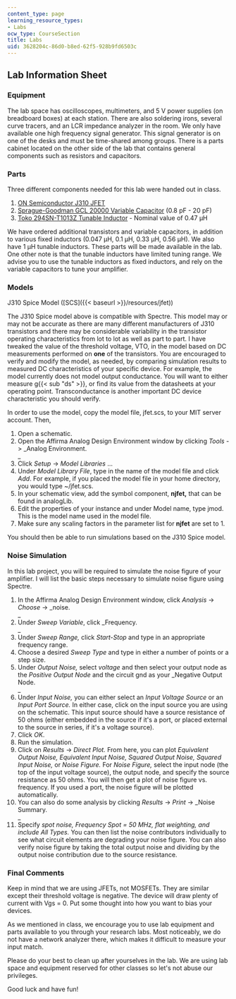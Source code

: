 ```yaml
---
content_type: page
learning_resource_types:
- Labs
ocw_type: CourseSection
title: Labs
uid: 3628204c-86d0-b8ed-62f5-928b9fd6503c
---
```


Lab Information Sheet
---------------------

### Equipment

The lab space has oscilloscopes, multimeters, and 5 V power supplies (on breadboard boxes) at each station. There are also soldering irons, several curve tracers, and an LCR impedance analyzer in the room. We only have available one high frequency signal generator. This signal generator is on one of the desks and must be time-shared among groups. There is a parts cabinet located on the other side of the lab that contains general components such as resistors and capacitors.

### Parts

Three different components needed for this lab were handed out in class.

1.  [ON Semiconductor J310 JFET](http://www.mouser.in/ProductDetail/ON-Semiconductor/J310/?qs=2OtswVQKCOFZIG%252bZq%252b4brw%3D%3D) 
2.  [Sprague-Goodman GCL 20000 Variable Capacitor](https://www.digikey.com/product-detail/en/sprague-goodman/GCL20000/SG1035-ND/272119) (0.8 pF - 20 pF)
3.  [Toko 294SN-T1013Z Tunable Inductor](https://www.datasheets360.com/part/detail/294sn-t1013z/8832527263395133785/) - Nominal value of 0.47 µH

We have ordered additional transistors and variable capacitors, in addition to various fixed inductors (0.047 µH, 0.1 µH, 0.33 µH, 0.56 µH). We also have 1 µH tunable inductors. These parts will be made available in the lab. One other note is that the tunable inductors have limited tuning range. We advise you to use the tunable inductors as fixed inductors, and rely on the variable capacitors to tune your amplifier.

### Models

J310 Spice Model ([SCS]({{< baseurl >}}/resources/jfet))

The J310 Spice model above is compatible with Spectre. This model may or may not be accurate as there are many different manufacturers of J310 transistors and there may be considerable variability in the transistor operating characteristics from lot to lot as well as part to part. I have tweaked the value of the threshold voltage, VTO, in the model based on DC measurements performed on **one** of the transistors. You are encouraged to verify and modify the model, as needed, by comparing simulation results to measured DC characteristics of your specific device. For example, the model currently does not model output conductance. You will want to either measure g{{< sub "ds" >}}, or find its value from the datasheets at your operating point. Transconductance is another important DC device characteristic you should verify.

In order to use the model, copy the model file, jfet.scs, to your MIT server account. Then,

1.  Open a schematic.
2.  Open the Affirma Analog Design Environment window by clicking _Tools_ -> _Analog Environment.  
    _
3.  Click _Setup_ -> _Model Libraries_ ...
4.  Under _Model Library File_, type in the name of the model file and click _Add_. For example, if you placed the model file in your home directory, you would type ~/jfet.scs.
5.  In your schematic view, add the symbol component, **njfet,** that can be found in analogLib.
6.  Edit the properties of your instance and under Model name, type jmod. This is the model name used in the model file.
7.  Make sure any scaling factors in the parameter list for **njfet** are set to 1.

You should then be able to run simulations based on the J310 Spice model.

### Noise Simulation

In this lab project, you will be required to simulate the noise figure of your amplifier. I will list the basic steps necessary to simulate noise figure using Spectre.

1.  In the Affirma Analog Design Environment window, click _Analysis_ -> _Choose_ -> _noise.  
    _
2.  Under _Sweep Variable_, click _Frequency.  
    _
3.  Under _Sweep Range,_ click _Start-Stop_ and type in an appropriate frequency range.
4.  Choose a desired _Sweep Type_ and type in either a number of points or a step size.
5.  Under _Output Noise,_ select _voltage_ and then select your output node as the _Positive Output Node_ and the circuit gnd as your _Negative Output Node.  
    _
6.  Under _Input Noise,_ you can either select an _Input Voltage Source_ or an _Input Port Source._ In either case, click on the input source you are using on the schematic. This input source should have a source resistance of 50 ohms (either embedded in the source if it's a port, or placed external to the source in series, if it's a voltage source).
7.  Click _OK_.
8.  Run the simulation.
9.  Click on _Results_ -> _Direct Plot._ From here, you can plot _Equivalent Output Noise, Equivalent Input Noise, Squared Output Noise, Squared Input Noise,_ or _Noise Figure._ For _Noise Figure,_ select the input node (the top of the input voltage source), the output node, and specify the source resistance as 50 ohms. You will then get a plot of noise figure vs. frequency. If you used a port, the noise figure will be plotted automatically.
10.  You can also do some analysis by clicking _Results_ -> _Print_ -> _Noise Summary.  
    _
11.  Specify _spot noise, Frequency Spot_ _\= 50 MHz, flat weighting, and include All Types._ You can then list the noise contributors individually to see what circuit elements are degrading your noise figure. You can also verify noise figure by taking the total output noise and dividing by the output noise contribution due to the source resistance.

### Final Comments

Keep in mind that we are using JFETs, not MOSFETs. They are similar except their threshold voltage is negative. The device will draw plenty of current with Vgs = 0. Put some thought into how you want to bias your devices.

As we mentioned in class, we encourage you to use lab equipment and parts available to you through your research labs. Most noticeably, we do not have a network analyzer there, which makes it difficult to measure your input match.

Please do your best to clean up after yourselves in the lab. We are using lab space and equipment reserved for other classes so let's not abuse our privileges.

Good luck and have fun!